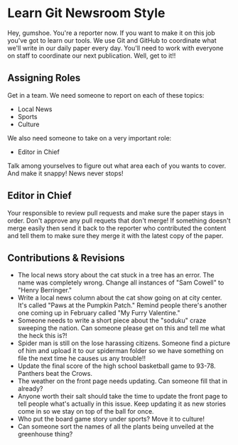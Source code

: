 # Learn Git Newsroom Style

Hey, gumshoe. You're a reporter now. If you want to make it on this job you've
got to learn our tools. We use Git and GitHub to coordinate what we'll write in
our daily paper every day. You'll need to work with everyone on staff to coordinate
our next publication. Well, get to it!!

## Assigning Roles

Get in a team. We need someone to report on each of these topics:

* Local News
* Sports
* Culture

We also need someone to take on a very important role:

* Editor in Chief

Talk among yourselves to figure out what area each of you wants to cover. And make it
snappy! News never stops!

## Editor in Chief

Your responsible to review pull requests and make sure the paper stays in order.
Don't approve any pull requets that don't merge! If something doesn't merge
easily then send it back to the reporter who contributed the content and tell
them to make sure they merge it with the latest copy of the paper.

## Contributions & Revisions
* The local news story about the cat stuck in a tree has an error. The name was
completely wrong. Change all instances of "Sam Cowell" to "Henry Berringer."
* Write a local news column about the cat show going on at city center. It's
called "Paws at the Pumpkin Patch." Remind people there's another one coming up
in February called "My Furry Valentine."
* Someone needs to write a short piece about the "soduku" craze sweeping the
nation. Can someone please get on this and tell me what the heck this is?!
* Spider man is still on the lose harassing citizens. Someone find a picture
of him and upload it to our spiderman folder so we have something on file the
next time he causes us any trouble!!
* Update the final score of the high school basketball game to 93-78. Panthers
beat the Crows.
* The weather on the front page needs updating. Can someone fill that in already?
* Anyone worth their salt should take the time to update the front page to
tell people what's actually in this issue. Keep updating it as new stories come
in so we stay on top of the ball for once.
* Who put the board game story under sports? Move it to culture!
* Can someone sort the names of all the plants being unveiled at the greenhouse
thing?
